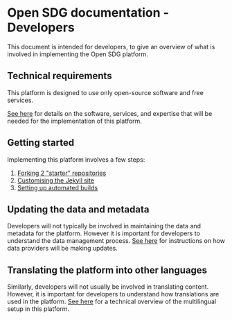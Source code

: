 # Open SDG documentation - Developers

This document is intended for developers, to give an overview of what is involved in implementing the Open SDG platform.

## Technical requirements

This platform is designed to use only open-source software and free services.

[See here](requirements.md) for details on the software, services, and expertise that will be needed for the implementation of this platform.

## Getting started

Implementing this platform involves a few steps:

1. [Forking 2 "starter" repositories](forking.md)
1. [Customising the Jekyll site](customisation.md)
1. [Setting up automated builds](deployment.md)

## Updating the data and metadata

Developers will not typically be involved in maintaining the data and metadata for the platform. However it is important for developers to understand the data management process. [See here](../data-providers/making-updates.md) for instructions on how data providers will be making updates.

## Translating the platform into other languages

Similarly, developers will not usually be involved in translating content. However, it is important for developers to understand how translations are used in the platform. [See here](translation.md) for a technical overview of the multilingual setup in this platform.
